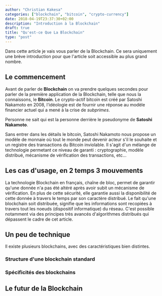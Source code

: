 ```yaml
---
author: "Christian Kakesa"
categories: ["blockchain", "bitcoin", "crypto-currency"]
date: 2018-04-19T23:37:30+02:00
description: "Introduction à la Blockchain"
draft: true
title: "Qu'est-ce Que La Blockchain"
type: "post"
---
```


Dans cette article je vais vous parler de la Blockchain. Ce sera uniquement une brève introduction pour que l'article soit accessible au plus grand nombre.

## Le commencement

Avant de parler de __Blockchain__ on va prendre quelques secondes pour parler de la première application de la Blockchain, telle que nous la connaissons, le __Bitcoin__.
Le crypto-actif bitcoin est créé par Satoshi Nakamoto en 2008, l'idéologie est de fournir une réponse au modèle financier actuel qui a mené à la crise de _subprimes_.

Personne ne sait qui est la personne derrière le pseudonyme de __Satoshi Nakamoto__. 

Sans entrer dans les détails le bitcoin, Satoshi Nakamoto nous propose un modèle de monnaie où tout le monde peut devenir acteur s'il le souhaite et un registre des transactions du Bitcoin inviolable. Il s'agit d'un mélange de technologie permetant ce niveau de garanti : cryptographie, modèle distribué, mécanisme de vérification des transactions, etc...

## Les cas d'usage, en 2 temps 3 mouvements

La technologie Blockchain en français, chaîne de bloc, permet de garantir qu'une donnée n'a pas été altéré après avoir subit un mécanisme de vérification.
En plus de cette sécurité, elle garantie aussi la disponibilité de cette donnée à travers le temps par son caractère distribué.
Le fait qu'une blockchain soit distribuée, signifie que les informations sont recopiées à travers tout les noeuds (dispositif informatique) du réseau. C'est possible notamment via des principes très avancés d'algorithmes distribués qui dépassent le cadre de cet article.

## Un peu de technique

Il existe plusieurs blockchains, avec des caractéristiques bien distintes.



### Structure d'une blockchain standard


### Spécificités des blockchains

## Le futur de la Blockchain


